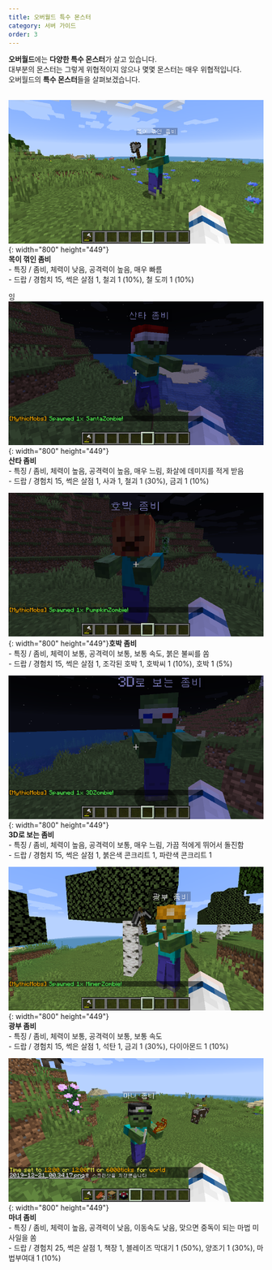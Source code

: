```yaml
---
title: 오버월드 특수 몬스터
category: 서버 가이드
order: 3
---
```


**오버월드**에는 **다양한 특수 몬스터**가 살고 있습니다.<br>대부분의 몬스터는 그렇게 위협적이지 않으나 몇몇 몬스터는 매우 위협적입니다.<br>오버월드의 **특수 몬스터**들을 살펴보겠습니다.<br>&nbsp;

![](/uploads/2019-12-20-23-56-24.png){: width="800" height="449"}<br>**목이 꺾인 좀비**<br>\- 특징 / 좀비, 체력이 낮음, 공격력이 높음, 매우 빠름<br>\- 드랍 / 경험치 15, 썩은 살점 1, 철괴 1 (10%), 철 도끼 1 (10%)

잉![](/uploads/2019-12-21-00-02-45.png){: width="800" height="449"}<br>**산타 좀비**<br>\- 특징 / 좀비, 체력이 높음, 공격력이 높음, 매우 느림, 화살에 데미지를 적게 받음<br>\- 드랍 / 경험치 15, 썩은 살점 1, 사과 1, 철괴 1 (30%), 금괴 1 (10%)

![](/uploads/2019-12-21-00-05-50.png){: width="800" height="449"}**호박 좀비**<br>\- 특징 / 좀비, 체력이 보통, 공격력이 보통, 보통 속도, 붉은 불씨를 쏨<br>\- 드랍 / 경험치 15, 썩은 살점 1, 조각된 호박 1, 호박씨 1 (10%), 호박 1 (5%)

![](/uploads/2019-12-21-00-07-53.png){: width="800" height="449"}<br>**3D로 보는 좀비**<br>\- 특징 / 좀비, 체력이 높음, 공격력이 보통, 매우 느림, 가끔 적에게 뛰어서 돌진함<br>\- 드랍 / 경험치 15, 썩은 살점 1, 붉은색 콘크리트 1, 파란색 콘크리트 1

![](/uploads/2019-12-21-00-15-33.png){: width="800" height="449"}<br>**광부 좀비**<br>\- 특징 / 좀비, 체력이 보통, 공격력이 보통, 보통 속도<br>\- 드랍 / 경험치 15, 썩은 살점 1, 석탄 1, 금괴 1 (30%), 다이아몬드 1 (10%)

![](/uploads/2019-12-21-00-34-19.png){: width="800" height="449"}<br>**마녀 좀비**<br>\- 특징 / 좀비, 체력이 높음, 공격력이 낮음, 이동속도 낮음, 맞으면 중독이 되는 마법 미사일을 쏨<br>\- 드랍 / 경험치 25, 썩은 살점 1, 책장 1, 블레이즈 막대기 1 (50%), 양조기 1 (30%), 마법부여대 1 (10%)